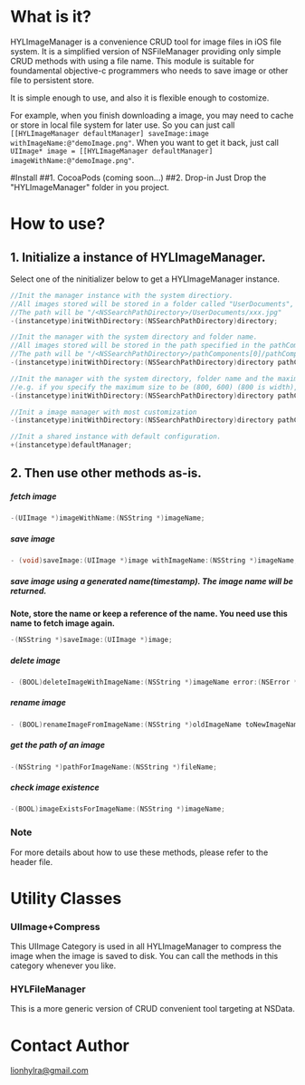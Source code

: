 # What is it?

HYLImageManager is a convenience CRUD tool for image files in iOS file system. It is a simplified version of NSFileManager providing only simple CRUD methods with using a file name. This module is suitable for foundamental objective-c programmers who needs to save image or other file to persistent store. 

It is simple enough to use, and also it is flexible enough to costomize.

For example, when you finish downloading a image, you may need to cache or store in local file system for later use. So you can just call <code>[[HYLImageManager defaultManager] saveImage:image withImageName:@"demoImage.png"</code>. When you want to get it back, just call <code>UIImage* image = [[HYLImageManager defaultManager] imageWithName:@"demoImage.png"</code>.

#Install
##1. CocoaPods
(coming soon...)
##2. Drop-in
Just Drop the "HYLImageManager" folder in you project.

# How to use?
## 1. Initialize a instance of HYLImageManager. 
Select one of the ninitializer below to get a HYLImageManager instance.
```objective-c
//Init the manager instance with the system directiory.
//All images stored will be stored in a folder called "UserDocuments", to its original size without thumbnail. It will not be compressed.
//The path will be "/<NSSearchPathDirectory>/UserDocuments/xxx.jpg"
-(instancetype)initWithDirectory:(NSSearchPathDirectory)directory;

//Init the manager with the system directory and folder name.
//All images stored will be stored in the path specified in the pathComponents, to its original size without thumbnail. It will not be compressed.
//The path will be "/<NSSearchPathDirectory>/pathComponents[0]/pathComponents[1]/pathComponents[2]/.../xxx.jpg"
-(instancetype)initWithDirectory:(NSSearchPathDirectory)directory pathComponents:(nullable NSArray *)pathComponents;

//Init the manager with the system directory, folder name and the maximum size of the image you want it be. When the image is saved to the disk, it will be resized to the maximum size you specify while keeping its ratio. If it's original size is smaller than the maximum size, it will not be resized.
//e.g. if you specify the maximum size to be (800, 600) (800 is width), and image's original size is (1000,1000), it will be resized to (600,600)
-(instancetype)initWithDirectory:(NSSearchPathDirectory)directory pathComponents:(NSArray *)pathComponents maxSize:(CGSize)maxSize;

//Init a image manager with most customization
-(instancetype)initWithDirectory:(NSSearchPathDirectory)directory pathComponents:(nullable NSArray *)pathComponents maxSize:(CGSize)maxSize thumbnailMaxSize:(CGSize)thumbnailMaxSize compressionQuality:(float)quality ignoreThumbnail:(BOOL)flag NS_DESIGNATED_INITIALIZER;

//Init a shared instance with default configuration.
+(instancetype)defaultManager;
```
## 2. Then use other methods as-is. 

##### fetch image
```objective-c
-(UIImage *)imageWithName:(NSString *)imageName;
```
##### save image 
```objective-c
- (void)saveImage:(UIImage *)image withImageName:(NSString *)imageName;
```
##### save image using a generated name(timestamp). The image name will be returned.
**Note, store the name or keep a reference of the name. You need use this name to fetch image again.**
```objective-c
-(NSString *)saveImage:(UIImage *)image;
```
##### delete image
```objective-c
- (BOOL)deleteImageWithImageName:(NSString *)imageName error:(NSError **)error;
```
##### rename image
```objective-c
- (BOOL)renameImageFromImageName:(NSString *)oldImageName toNewImageName:(NSString *)newImageName error:(NSError **)error;
```
##### get the path of an image
```objective-c
-(NSString *)pathForImageName:(NSString *)fileName;
```
##### check image existence
```objective-c
-(BOOL)imageExistsForImageName:(NSString *)imageName;
```

### Note
For more details about how to use these methods,  please refer to the header file.

# Utility Classes

### UIImage+Compress
This UIImage Category is used in all HYLImageManager to compress the image when the image is saved to disk. You can call the methods in this category whenever you like.

### HYLFileManager
This is a more generic version of CRUD convenient tool targeting at NSData.

# Contact Author
lionhylra@gmail.com